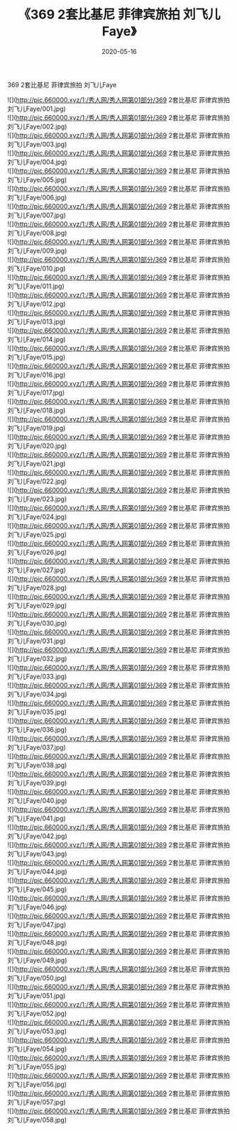 ﻿---
layout: post
title:  《369 2套比基尼 菲律宾旅拍 刘飞儿Faye》
date:   2020-05-16
img: http://pic.660000.xyz/1:/秀人网/秀人网第01部分/369 2套比基尼 菲律宾旅拍 刘飞儿Faye/000.jpg
categories: [美女, 清纯, 唯美]
---

369 2套比基尼 菲律宾旅拍 刘飞儿Faye

  ![](http://pic.660000.xyz/1:/秀人网/秀人网第01部分/369 2套比基尼 菲律宾旅拍 刘飞儿Faye/001.jpg) <br> ![](http://pic.660000.xyz/1:/秀人网/秀人网第01部分/369 2套比基尼 菲律宾旅拍 刘飞儿Faye/002.jpg) <br> ![](http://pic.660000.xyz/1:/秀人网/秀人网第01部分/369 2套比基尼 菲律宾旅拍 刘飞儿Faye/003.jpg) <br> ![](http://pic.660000.xyz/1:/秀人网/秀人网第01部分/369 2套比基尼 菲律宾旅拍 刘飞儿Faye/004.jpg) <br> ![](http://pic.660000.xyz/1:/秀人网/秀人网第01部分/369 2套比基尼 菲律宾旅拍 刘飞儿Faye/005.jpg) <br> ![](http://pic.660000.xyz/1:/秀人网/秀人网第01部分/369 2套比基尼 菲律宾旅拍 刘飞儿Faye/006.jpg) <br> ![](http://pic.660000.xyz/1:/秀人网/秀人网第01部分/369 2套比基尼 菲律宾旅拍 刘飞儿Faye/007.jpg) <br> ![](http://pic.660000.xyz/1:/秀人网/秀人网第01部分/369 2套比基尼 菲律宾旅拍 刘飞儿Faye/008.jpg) <br> ![](http://pic.660000.xyz/1:/秀人网/秀人网第01部分/369 2套比基尼 菲律宾旅拍 刘飞儿Faye/009.jpg) <br> ![](http://pic.660000.xyz/1:/秀人网/秀人网第01部分/369 2套比基尼 菲律宾旅拍 刘飞儿Faye/010.jpg) <br> ![](http://pic.660000.xyz/1:/秀人网/秀人网第01部分/369 2套比基尼 菲律宾旅拍 刘飞儿Faye/011.jpg) <br> ![](http://pic.660000.xyz/1:/秀人网/秀人网第01部分/369 2套比基尼 菲律宾旅拍 刘飞儿Faye/012.jpg) <br> ![](http://pic.660000.xyz/1:/秀人网/秀人网第01部分/369 2套比基尼 菲律宾旅拍 刘飞儿Faye/013.jpg) <br> ![](http://pic.660000.xyz/1:/秀人网/秀人网第01部分/369 2套比基尼 菲律宾旅拍 刘飞儿Faye/014.jpg) <br> ![](http://pic.660000.xyz/1:/秀人网/秀人网第01部分/369 2套比基尼 菲律宾旅拍 刘飞儿Faye/015.jpg) <br> ![](http://pic.660000.xyz/1:/秀人网/秀人网第01部分/369 2套比基尼 菲律宾旅拍 刘飞儿Faye/016.jpg) <br> ![](http://pic.660000.xyz/1:/秀人网/秀人网第01部分/369 2套比基尼 菲律宾旅拍 刘飞儿Faye/017.jpg) <br> ![](http://pic.660000.xyz/1:/秀人网/秀人网第01部分/369 2套比基尼 菲律宾旅拍 刘飞儿Faye/018.jpg) <br> ![](http://pic.660000.xyz/1:/秀人网/秀人网第01部分/369 2套比基尼 菲律宾旅拍 刘飞儿Faye/019.jpg) <br> ![](http://pic.660000.xyz/1:/秀人网/秀人网第01部分/369 2套比基尼 菲律宾旅拍 刘飞儿Faye/020.jpg) <br> ![](http://pic.660000.xyz/1:/秀人网/秀人网第01部分/369 2套比基尼 菲律宾旅拍 刘飞儿Faye/021.jpg) <br> ![](http://pic.660000.xyz/1:/秀人网/秀人网第01部分/369 2套比基尼 菲律宾旅拍 刘飞儿Faye/022.jpg) <br> ![](http://pic.660000.xyz/1:/秀人网/秀人网第01部分/369 2套比基尼 菲律宾旅拍 刘飞儿Faye/023.jpg) <br> ![](http://pic.660000.xyz/1:/秀人网/秀人网第01部分/369 2套比基尼 菲律宾旅拍 刘飞儿Faye/024.jpg) <br> ![](http://pic.660000.xyz/1:/秀人网/秀人网第01部分/369 2套比基尼 菲律宾旅拍 刘飞儿Faye/025.jpg) <br> ![](http://pic.660000.xyz/1:/秀人网/秀人网第01部分/369 2套比基尼 菲律宾旅拍 刘飞儿Faye/026.jpg) <br> ![](http://pic.660000.xyz/1:/秀人网/秀人网第01部分/369 2套比基尼 菲律宾旅拍 刘飞儿Faye/027.jpg) <br> ![](http://pic.660000.xyz/1:/秀人网/秀人网第01部分/369 2套比基尼 菲律宾旅拍 刘飞儿Faye/028.jpg) <br> ![](http://pic.660000.xyz/1:/秀人网/秀人网第01部分/369 2套比基尼 菲律宾旅拍 刘飞儿Faye/029.jpg) <br> ![](http://pic.660000.xyz/1:/秀人网/秀人网第01部分/369 2套比基尼 菲律宾旅拍 刘飞儿Faye/030.jpg) <br> ![](http://pic.660000.xyz/1:/秀人网/秀人网第01部分/369 2套比基尼 菲律宾旅拍 刘飞儿Faye/031.jpg) <br> ![](http://pic.660000.xyz/1:/秀人网/秀人网第01部分/369 2套比基尼 菲律宾旅拍 刘飞儿Faye/032.jpg) <br> ![](http://pic.660000.xyz/1:/秀人网/秀人网第01部分/369 2套比基尼 菲律宾旅拍 刘飞儿Faye/033.jpg) <br> ![](http://pic.660000.xyz/1:/秀人网/秀人网第01部分/369 2套比基尼 菲律宾旅拍 刘飞儿Faye/034.jpg) <br> ![](http://pic.660000.xyz/1:/秀人网/秀人网第01部分/369 2套比基尼 菲律宾旅拍 刘飞儿Faye/035.jpg) <br> ![](http://pic.660000.xyz/1:/秀人网/秀人网第01部分/369 2套比基尼 菲律宾旅拍 刘飞儿Faye/036.jpg) <br> ![](http://pic.660000.xyz/1:/秀人网/秀人网第01部分/369 2套比基尼 菲律宾旅拍 刘飞儿Faye/037.jpg) <br> ![](http://pic.660000.xyz/1:/秀人网/秀人网第01部分/369 2套比基尼 菲律宾旅拍 刘飞儿Faye/038.jpg) <br> ![](http://pic.660000.xyz/1:/秀人网/秀人网第01部分/369 2套比基尼 菲律宾旅拍 刘飞儿Faye/039.jpg) <br> ![](http://pic.660000.xyz/1:/秀人网/秀人网第01部分/369 2套比基尼 菲律宾旅拍 刘飞儿Faye/040.jpg) <br> ![](http://pic.660000.xyz/1:/秀人网/秀人网第01部分/369 2套比基尼 菲律宾旅拍 刘飞儿Faye/041.jpg) <br> ![](http://pic.660000.xyz/1:/秀人网/秀人网第01部分/369 2套比基尼 菲律宾旅拍 刘飞儿Faye/042.jpg) <br> ![](http://pic.660000.xyz/1:/秀人网/秀人网第01部分/369 2套比基尼 菲律宾旅拍 刘飞儿Faye/043.jpg) <br> ![](http://pic.660000.xyz/1:/秀人网/秀人网第01部分/369 2套比基尼 菲律宾旅拍 刘飞儿Faye/044.jpg) <br> ![](http://pic.660000.xyz/1:/秀人网/秀人网第01部分/369 2套比基尼 菲律宾旅拍 刘飞儿Faye/045.jpg) <br> ![](http://pic.660000.xyz/1:/秀人网/秀人网第01部分/369 2套比基尼 菲律宾旅拍 刘飞儿Faye/046.jpg) <br> ![](http://pic.660000.xyz/1:/秀人网/秀人网第01部分/369 2套比基尼 菲律宾旅拍 刘飞儿Faye/047.jpg) <br> ![](http://pic.660000.xyz/1:/秀人网/秀人网第01部分/369 2套比基尼 菲律宾旅拍 刘飞儿Faye/048.jpg) <br> ![](http://pic.660000.xyz/1:/秀人网/秀人网第01部分/369 2套比基尼 菲律宾旅拍 刘飞儿Faye/049.jpg) <br> ![](http://pic.660000.xyz/1:/秀人网/秀人网第01部分/369 2套比基尼 菲律宾旅拍 刘飞儿Faye/050.jpg) <br> ![](http://pic.660000.xyz/1:/秀人网/秀人网第01部分/369 2套比基尼 菲律宾旅拍 刘飞儿Faye/051.jpg) <br> ![](http://pic.660000.xyz/1:/秀人网/秀人网第01部分/369 2套比基尼 菲律宾旅拍 刘飞儿Faye/052.jpg) <br> ![](http://pic.660000.xyz/1:/秀人网/秀人网第01部分/369 2套比基尼 菲律宾旅拍 刘飞儿Faye/053.jpg) <br> ![](http://pic.660000.xyz/1:/秀人网/秀人网第01部分/369 2套比基尼 菲律宾旅拍 刘飞儿Faye/054.jpg) <br> ![](http://pic.660000.xyz/1:/秀人网/秀人网第01部分/369 2套比基尼 菲律宾旅拍 刘飞儿Faye/055.jpg) <br> ![](http://pic.660000.xyz/1:/秀人网/秀人网第01部分/369 2套比基尼 菲律宾旅拍 刘飞儿Faye/056.jpg) <br> ![](http://pic.660000.xyz/1:/秀人网/秀人网第01部分/369 2套比基尼 菲律宾旅拍 刘飞儿Faye/057.jpg) <br> ![](http://pic.660000.xyz/1:/秀人网/秀人网第01部分/369 2套比基尼 菲律宾旅拍 刘飞儿Faye/058.jpg) <br>